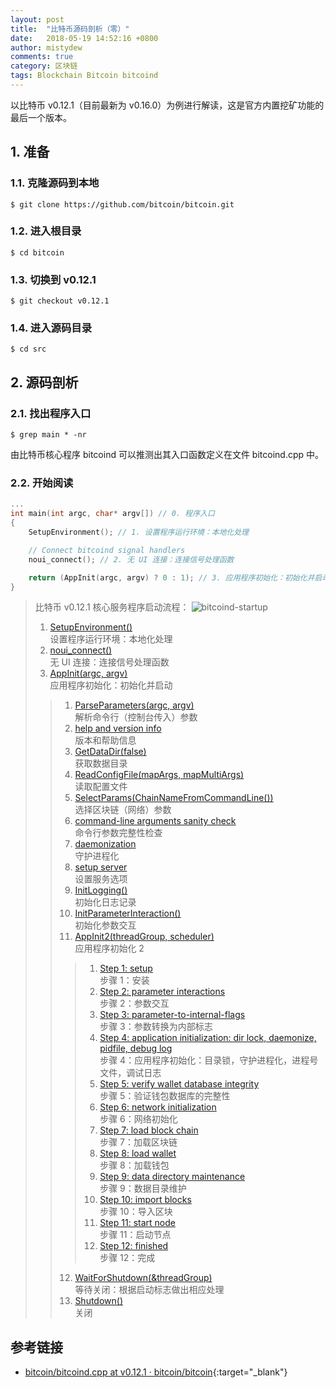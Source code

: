 ```yaml
---
layout: post
title:  "比特币源码剖析（零）"
date:   2018-05-19 14:52:16 +0800
author: mistydew
comments: true
category: 区块链
tags: Blockchain Bitcoin bitcoind
---
```

以比特币 v0.12.1（目前最新为 v0.16.0）为例进行解读，这是官方内置挖矿功能的最后一个版本。

## 1. 准备

### 1.1. 克隆源码到本地

```shell
$ git clone https://github.com/bitcoin/bitcoin.git
```

### 1.2. 进入根目录

```shell
$ cd bitcoin
```

### 1.3. 切换到 v0.12.1

```shell
$ git checkout v0.12.1
```

### 1.4. 进入源码目录

```shell
$ cd src
```

## 2. 源码剖析

### 2.1. 找出程序入口

```shell
$ grep main * -nr
```

由比特币核心程序 bitcoind 可以推测出其入口函数定义在文件 bitcoind.cpp 中。

### 2.2. 开始阅读

```cpp
...
int main(int argc, char* argv[]) // 0. 程序入口
{
    SetupEnvironment(); // 1. 设置程序运行环境：本地化处理

    // Connect bitcoind signal handlers
    noui_connect(); // 2. 无 UI 连接：连接信号处理函数

    return (AppInit(argc, argv) ? 0 : 1); // 3. 应用程序初始化：初始化并启动
}
```

> 比特币 v0.12.1 核心服务程序启动流程：
> ![bitcoind-startup](https://www.plantuml.com/plantuml/svg/ZLHDJzn03Btlhx3sK6NHHYhqEmS4uWCXqQhgLke1eSeaJjPYuebc713zzVLaTo7XK7g9alUU_JnsF4THCMZVkbcsju0yFxnU9O2bWIxuacAyWNcBB1cB0eQcN4Avnh2Ntk-lRnRpMHwuMMj-2FCLQT-ToJq7Bos9PebDXFYUVvTUXCfdyBZhBeKr6v8EwIR9lcE8P0ziIId45xAaM9Fh0AM2U-FP2x3KVijTa9wYuYc7h4ONQHVpWx0wyL9pSywEiXQxuz349TZBrzuffw-TTaNEwXrAYDd96bc-OKldmRSdlctD-8g5iiLENcx0t1cQwknJ2o945DP7QngLTrjbXTHwuJ-ex6MBnTGxY1JiC5ieTUVADmrBaor6s5DJBiKUMAOiBxjwaEaw45ONmVVT4gBPLxsZC9sNKWVx1GpUHZnX1mLqEnFWPvSu5hqRYNBr-Q0JT7dji9aetnU0NUUuHDsCYPNHRSzVGCK1d2_lbh1h32sXuwfcHuRHRTyOtumpVYZIqBb-X0TqZjGY5Mynqb1j4wpZO_d70eJqmOUx5-PZqQV2NB22srHB-ibvGd_Uq5l3CVEb6EpJEQXK7nwXnLI6e9Gq5kw_BO3RpWVTcCG9cGQXQ9puQXfcuwXPEDeC_tlAN5kqRmb-KjGvw9fa1iE2Q-Z9bleNifxxi5htMla7oTwCKbaym63qH1j4BfBXbYAjLCen_82XxpHxFLWghl-n-CQyUj6OyvbKaxl9RgtPaUNkM_SN)
> 1. [SetupEnvironment()](/blog/2018/05/the-annotated-bitcoin-sources-01.html#SetupEnvironment-ref)<br>设置程序运行环境：本地化处理
> 2. [noui_connect()](/blog/2018/05/the-annotated-bitcoin-sources-01.html#noui_connect-ref)<br>无 UI 连接：连接信号处理函数
> 3. [AppInit(argc, argv)](/blog/2018/06/the-annotated-bitcoin-sources-02.html#AppInit-ref)<br>应用程序初始化：初始化并启动
> > 1. [ParseParameters(argc, argv)](/blog/2018/06/the-annotated-bitcoin-sources-02.html#ParseParameters-ref)<br>解析命令行（控制台传入）参数
> > 2. [help and version info](/blog/2018/06/the-annotated-bitcoin-sources-02.html#HelpVersionInfo-ref)<br>版本和帮助信息
> > 3. [GetDataDir(false)](/blog/2018/06/the-annotated-bitcoin-sources-03.html#GetDataDir-ref)<br>获取数据目录
> > 4. [ReadConfigFile(mapArgs, mapMultiArgs)](/blog/2018/06/the-annotated-bitcoin-sources-03.html#ReadConfigFile-ref)<br>读取配置文件
> > 5. [SelectParams(ChainNameFromCommandLine())](/blog/2018/06/the-annotated-bitcoin-sources-03.html#SelectParams-ref)<br>选择区块链（网络）参数
> > 6. [command-line arguments sanity check](/blog/2018/06/the-annotated-bitcoin-sources-03.html#Command-line-ref)<br>命令行参数完整性检查
> > 7. [daemonization](/blog/2018/06/the-annotated-bitcoin-sources-03.html#Daemon-ref)<br>守护进程化
> > 8. [setup server](/blog/2018/06/the-annotated-bitcoin-sources-03.html#Server-ref)<br>设置服务选项
> > 9. [InitLogging()](/blog/2018/06/the-annotated-bitcoin-sources-04.html#InitLogging-ref)<br>初始化日志记录
> > 10. [InitParameterInteraction()](/blog/2018/06/the-annotated-bitcoin-sources-04.html#InitParameterInteraction-ref)<br>初始化参数交互
> > 11. [AppInit2(threadGroup, scheduler)](/blog/2018/06/the-annotated-bitcoin-sources-04.html#AppInit2-ref)<br>应用程序初始化 2
> > > 1. [Step 1: setup](/blog/2018/06/the-annotated-bitcoin-sources-04.html#Step01-ref)<br>步骤 1：安装
> > > 2. [Step 2: parameter interactions](/blog/2018/06/the-annotated-bitcoin-sources-04.html#Step02-ref)<br>步骤 2：参数交互
> > > 3. [Step 3: parameter-to-internal-flags](/blog/2018/06/the-annotated-bitcoin-sources-05.html#Step03-ref)<br>步骤 3：参数转换为内部标志
> > > 4. [Step 4: application initialization: dir lock, daemonize, pidfile, debug log](/blog/2018/06/the-annotated-bitcoin-sources-05.html#Step04-ref)<br>步骤 4：应用程序初始化：目录锁，守护进程化，进程号文件，调试日志
> > > 5. [Step 5: verify wallet database integrity](/blog/2018/08/the-annotated-bitcoin-sources-11.html#Step05-ref)<br>步骤 5：验证钱包数据库的完整性
> > > 6. [Step 6: network initialization](/blog/2018/08/the-annotated-bitcoin-sources-12.html#Step06-ref)<br>步骤 6：网络初始化
> > > 7. [Step 7: load block chain](/blog/2018/08/the-annotated-bitcoin-sources-13.html#Step07-ref)<br>步骤 7：加载区块链
> > > 8. [Step 8: load wallet](/blog/2018/08/the-annotated-bitcoin-sources-14.html#Step08-ref)<br>步骤 8：加载钱包
> > > 9. [Step 9: data directory maintenance](/blog/2018/09/the-annotated-bitcoin-sources-15.html#Step09-ref)<br>步骤 9：数据目录维护
> > > 10. [Step 10: import blocks](/blog/2018/09/the-annotated-bitcoin-sources-15.html#Step10-ref)<br>步骤 10：导入区块
> > > 11. [Step 11: start node](/blog/2018/09/the-annotated-bitcoin-sources-16.html#Step11-ref)<br>步骤 11：启动节点
> > > 12. [Step 12: finished]()<br>步骤 12：完成
> > 12. [WaitForShutdown(&threadGroup)]()<br>等待关闭：根据启动标志做出相应处理
> > 13. [Shutdown()]()<br>关闭

## 参考链接

* [bitcoin/bitcoind.cpp at v0.12.1 · bitcoin/bitcoin](https://github.com/bitcoin/bitcoin/blob/v0.12.1/src/bitcoind.cpp){:target="_blank"}
